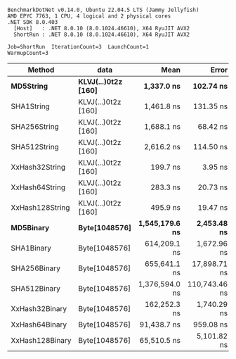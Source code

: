```

BenchmarkDotNet v0.14.0, Ubuntu 22.04.5 LTS (Jammy Jellyfish)
AMD EPYC 7763, 1 CPU, 4 logical and 2 physical cores
.NET SDK 8.0.403
  [Host]   : .NET 8.0.10 (8.0.1024.46610), X64 RyuJIT AVX2
  ShortRun : .NET 8.0.10 (8.0.1024.46610), X64 RyuJIT AVX2

Job=ShortRun  IterationCount=3  LaunchCount=1  
WarmupCount=3  

```
| Method          | data                | Mean           | Error         | StdDev      | Min            | Max            | Gen0   | Allocated |
|---------------- |-------------------- |---------------:|--------------:|------------:|---------------:|---------------:|-------:|----------:|
| **MD5String**       | **KLVJ(...)0t2z [160]** |     **1,337.0 ns** |     **102.74 ns** |     **5.63 ns** |     **1,332.8 ns** |     **1,343.4 ns** | **0.0134** |    **1128 B** |
| SHA1String      | KLVJ(...)0t2z [160] |     1,461.8 ns |     131.35 ns |     7.20 ns |     1,456.6 ns |     1,470.0 ns | 0.0153 |    1416 B |
| SHA256String    | KLVJ(...)0t2z [160] |     1,688.1 ns |      68.42 ns |     3.75 ns |     1,685.9 ns |     1,692.4 ns | 0.0210 |    1856 B |
| SHA512String    | KLVJ(...)0t2z [160] |     2,616.2 ns |     114.50 ns |     6.28 ns |     2,609.5 ns |     2,622.0 ns | 0.0381 |    3240 B |
| XxHash32String  | KLVJ(...)0t2z [160] |       199.7 ns |       3.95 ns |     0.22 ns |       199.4 ns |       199.9 ns | 0.0069 |     584 B |
| XxHash64String  | KLVJ(...)0t2z [160] |       283.3 ns |      20.73 ns |     1.14 ns |       282.3 ns |       284.5 ns | 0.0086 |     728 B |
| XxHash128String | KLVJ(...)0t2z [160] |       495.9 ns |      19.47 ns |     1.07 ns |       495.1 ns |       497.1 ns | 0.0134 |    1128 B |
| **MD5Binary**       | **Byte[1048576]**       | **1,545,179.6 ns** |   **2,453.48 ns** |   **134.48 ns** | **1,545,041.3 ns** | **1,545,310.0 ns** |      **-** |      **41 B** |
| SHA1Binary      | Byte[1048576]       |   614,209.1 ns |   1,672.96 ns |    91.70 ns |   614,125.2 ns |   614,307.0 ns |      - |      49 B |
| SHA256Binary    | Byte[1048576]       |   655,641.1 ns |  17,898.71 ns |   981.09 ns |   654,727.3 ns |   656,677.9 ns |      - |      57 B |
| SHA512Binary    | Byte[1048576]       | 1,376,594.0 ns | 110,743.46 ns | 6,070.22 ns | 1,373,051.9 ns | 1,383,603.2 ns |      - |      89 B |
| XxHash32Binary  | Byte[1048576]       |   162,252.3 ns |   1,740.29 ns |    95.39 ns |   162,194.7 ns |   162,362.4 ns |      - |      32 B |
| XxHash64Binary  | Byte[1048576]       |    91,438.7 ns |     959.08 ns |    52.57 ns |    91,392.2 ns |    91,495.7 ns |      - |      32 B |
| XxHash128Binary | Byte[1048576]       |    65,510.5 ns |   5,101.82 ns |   279.65 ns |    65,345.0 ns |    65,833.3 ns |      - |      40 B |
